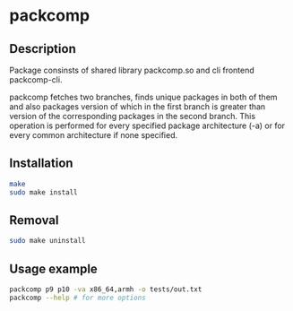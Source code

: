 # packcomp

## Description

Package consinsts of shared library packcomp.so and cli frontend packcomp-cli.

packcomp fetches two branches, finds unique packages in both of them and also packages version of which in the first branch is greater than version of the corresponding packages in the second branch. This operation is performed for every specified package architecture (-a) or for every common architecture if none specified.

## Installation

```bash
make
sudo make install
```

## Removal

```bash
sudo make uninstall
```

## Usage example

```bash
packcomp p9 p10 -va x86_64,armh -o tests/out.txt
packcomp --help # for more options
```